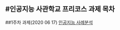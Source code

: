#인공지능 사관학교 프리코스 과제 목차
--
##1주차 과제(2020 06 17)
[인공지능 사례분석](https://github.com/kimjaeyeol/---/blob/master/%EA%B4%91%EC%A3%BC_%EC%9D%B8%EA%B3%B5%EC%A7%80%EB%8A%A5_%EC%82%AC%EA%B4%80%ED%95%99%EA%B5%90_%ED%94%84%EB%A6%AC%EC%BD%94%EC%8A%A4.ipynb)
